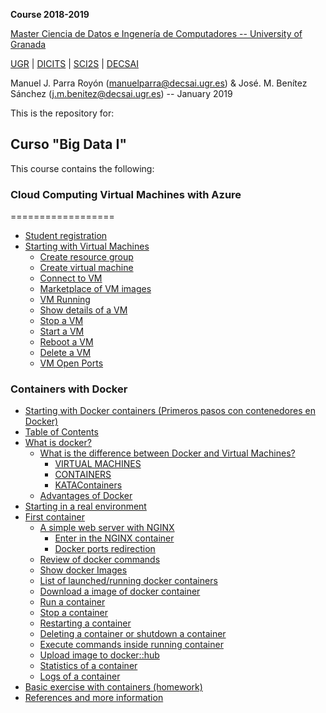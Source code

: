 **Course 2018-2019**

[Master Ciencia de Datos e Ingenería de Computadores -- University of Granada](http://ucys.ugr.es/master-propio-en-ciberseguridad/)


[UGR](http://www.ugr.es) | [DICITS](http://dicits.ugr.es) | [SCI2S](http://sci2s.ugr.es) | [DECSAI](http://decsai.ugr.es)

Manuel J. Parra Royón (manuelparra@decsai.ugr.es) & José. M. Benítez Sánchez (j.m.benitez@decsai.ugr.es) -- January 2019


This is the repository for:

## Curso "Big Data I" 

This  course contains the following:


### Cloud Computing Virtual Machines with Azure

==================

* [Student registration](./Azure/starting_azure.md#student-registration)
* [Starting with Virtual Machines](./Azure/starting_azure.md#starting-with-virtual-machines)
	+ [Create resource group](./Azure/starting_azure.md#create-resource-group)
	+ [Create virtual machine](./Azure/starting_azure.md#create-virtual-machine)
	+ [Connect to VM](./Azure/starting_azure.md#connect-to-vm)
	+ [Marketplace of  VM images](./Azure/starting_azure.md#marketplace-of--vm-images)
	+ [VM Running](./Azure/starting_azure.md#vm-running)
	+ [Show details of a VM](./Azure/starting_azure.md#show-details-of-a-vm)
	+ [Stop a VM](./Azure/starting_azure.md#stop-a-vm)
	+ [Start a VM](./Azure/starting_azure.md#start-a-vm)
	+ [Reboot a VM](./Azure/starting_azure.md#reboot-a-vm)
	+ [Delete a VM](./Azure/starting_azure.md#delete-a-vm)
	+ [VM Open Ports](./Azure/starting_azure.md#vm-open-ports)

### Containers with Docker 

- [Starting with Docker containers (Primeros pasos con contenedores en Docker)](./Docker/starting_docker.md#starting-with-docker-containers--primeros-pasos-con-contenedores-en-docker-)
- [Table of Contents](./Docker/starting_docker.md#table-of-contents)
- [What is docker?](./Docker/starting_docker.md#what-is-docker-)
  * [What is the difference between Docker and Virtual Machines?](./Docker/starting_docker.md#what-is-the-difference-between-docker-and-virtual-machines-)
    + [VIRTUAL MACHINES](./Docker/starting_docker.md#virtual-machines)
    + [CONTAINERS](./Docker/starting_docker.md#containers)
    + [KATAContainers](./Docker/starting_docker.md#katacontainers)
  * [Advantages of Docker](./Docker/starting_docker.md#advantages-of-docker)
- [Starting in a real environment](./Docker/starting_docker.md#starting-in-a-real-environment)
- [First container](./Docker/starting_docker.md#first-container)
  * [A simple web server with NGINX](./Docker/starting_docker.md#a-simple-web-server-with-nginx)
    + [Enter in the NGINX container](./Docker/starting_docker.md#enter-in-the-nginx-container)
    + [Docker ports redirection](./Docker/starting_docker.md#docker-ports-redirection)
  * [Review of docker commands](./Docker/starting_docker.md#review-of-docker-commands)
  * [Show docker Images](./Docker/starting_docker.md#show-docker-images)
  * [List of launched/running docker containers](./Docker/starting_docker.md#list-of-launched-running-docker-containers)
  * [Download a image of docker container](./Docker/starting_docker.md#download-a-image-of-docker-container)
  * [Run a container](./Docker/starting_docker.md#run-a-container)
  * [Stop a container](./Docker/starting_docker.md#stop-a-container)
  * [Restarting a container](./Docker/starting_docker.md#restarting-a-container)
  * [Deleting a container or shutdown a container](./Docker/starting_docker.md#deleting-a-container-or-shutdown-a-container)
  * [Execute commands inside running container](./Docker/starting_docker.md#execute-commands-inside-running-container)
  * [Upload image to docker::hub](./Docker/starting_docker.md#upload-image-to-docker--hub)
  * [Statistics of a container](./Docker/starting_docker.md#statistics-of-a-container)
  * [Logs of a container](./Docker/starting_docker.md#logs-of-a-container)
- [Basic exercise with containers (homework)](./Docker/starting_docker.md#basic-exercise-with-containers--homework-)
- [References and more information](./Docker/starting_docker.md#references-and-more-information)
